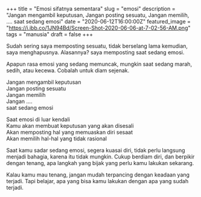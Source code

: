 +++
title = "Emosi sifatnya sementara"
slug = "emosi"
description = "Jangan mengambil keputusan, Jangan posting sesuatu, Jangan memilih, .... saat sedang emosi"
date = "2020-06-12T16:00:00Z"
featured_image = "https://i.ibb.co/1JN94Bd/Screen-Shot-2020-06-06-at-7-02-56-AM.png"
tags = "manusia"
draft = false
+++ 

Sudah sering saya memposting sesuatu, tidak berselang lama kemudian, saya menghapusnya. Alasannya? saya memposting saat sedang emosi.

Apapun rasa emosi yang sedang memuncak, mungkin saat sedang marah, sedih, atau kecewa. Cobalah untuk diam sejenak.

Jangan mengambil keputusan   
Jangan posting sesuatu   
Jangan memilih   
Jangan ....   
saat sedang emosi

Saat emosi di luar kendali  
Kamu akan membuat keputusan yang akan disesali  
Akan memposting hal yang memuaskan diri sesaat  
Akan memilih hal-hal yang tidak rasional

Saat kamu sadar sedang emosi, segera kuasai diri, tidak perlu langsung menjadi bahagia, karena itu tidak mungkin. Cukup berdiam diri, dan berpikir dengan tenang, apa langkah yang bijak yang perlu kamu lakukan sekarang.

Kalau kamu mau tenang, jangan mudah terpancing dengan keadaan yang terjadi. Tapi belajar, apa yang bisa kamu lakukan dengan apa yang sudah terjadi.